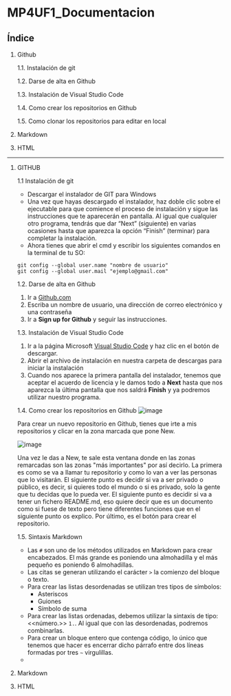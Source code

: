 # MP4UF1_Documentacion
## Índice
1. Github
   
   1.1. Instalación de git
   
   1.2. Darse de alta en Github
   
   1.3. Instalación de Visual Studio Code
   
   1.4. Como crear los repositorios en Github
   
   1.5. Como clonar los repositorios para editar en local
2. Markdown
3. HTML
--------------------------------------------------------
1. GITHUB
   
   1.1 Instalación de git
      * Descargar el instalador de GIT para Windows
      * Una vez que hayas descargado el instalador, haz doble clic sobre el ejecutable para que           comience el proceso de instalación y sigue las instrucciones que te aparecerán en pantalla.       Al igual que cualquier otro programa, tendrás que dar “Next” (siguiente) en varias               ocasiones hasta que aparezca la opción “Finish” (terminar) para completar la instalación.
      * Ahora tienes que abrir el cmd y escribir los siguientes comandos en la terminal de tu SO:
    ``` 
    git config --global user.name "nombre de usuario"
    git config --global user.mail "ejemplo@gmail.com"
    ```
   1.2. Darse de alta en Github
      1. Ir a [Github.com](https://github.com/join)
      2. Escriba un nombre de usuario, una dirección de correo electrónico y una contraseña
      3. Ir a __Sign up for Github__ y seguir las instrucciones.
   
   1.3. Instalación de Visual Studio Code
      1. Ir a la página Microsoft [Visual Studio Code](https://code.visualstudio.com/) y haz clic          en el botón de descargar.
      2. Abrir el archivo de instalación en nuestra carpeta de descargas para iniciar la                  instalación
      3. Cuando nos aparece la primera pantalla del instalador, tenemos que aceptar el acuerdo de licencia y le damos todo a __Next__ hasta que nos aparezca la última            pantalla que nos saldrá __Finish__ y ya podremos utilizar nuestro programa.

   1.4. Como crear los repositorios en Github
   ![image](https://user-images.githubusercontent.com/90915730/193757398-0ca53db6-2763-405f-b097-bcd2658c9ef5.png)
   
   
   Para crear un nuevo repositorio en Github, tienes que irte a mis repositorios y clicar en la zona marcada que pone New.
   
   
   
   ![image](https://user-images.githubusercontent.com/90915730/193758482-beaf0afc-0754-4438-83ad-d085aa362631.png)
   
   Una vez le das a New, te sale esta ventana donde en las zonas remarcadas son las zonas "más importantes" por así decirlo. La primera es como se va a llamar tu          repositorio y como lo van a ver las personas que lo visitarán. El siguiente punto es decidir si va a ser privado o público, es decir, si quieres todo el mundo o si    es privado, solo la gente que tu decidas que lo pueda ver. El siguiente punto es decidir si va a tener un fichero README.md, eso quiere decir que es un documento      como si fuese de texto pero tiene diferentes funciones que en el siguiente punto os explico. Por último, es el botón para crear el repositorio.

   1.5. Sintaxis Markdown
    - Las ```#``` son uno de los métodos utilizados en Markdown para crear encabezados. El más grande es         poniendo una almohadilla y el más pequeño es poniendo 6 almohadillas.
    - Las citas se generan utilizando el carácter ```>``` la comienzo del bloque o texto.
    - Para crear las listas desordenadas se utilizan tres tipos de símbolos: 
        * Asteriscos 
        * Guiones
        * Símbolo de suma
    - Para crear las listas ordenadas, debemos utilizar la sintaxis de tipo: <<número.>> ```1.```. Al           igual que con las desordenadas, podremos combinarlas.
    - Para crear un bloque entero que contenga código, lo único que tenemos que hacer es encerrar dicho         párrafo entre dos líneas formadas por tres ```~``` virgulillas.
    - 
2. Markdown
3. HTML

